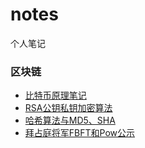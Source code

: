 # notes

个人笔记

### 区块链

- [比特币原理笔记](block-chain/btc.md)
- [RSA公钥私钥加密算法](block-chain/rsa.md)
- [哈希算法与MD5、SHA](block-chain/hash.md)
- [拜占庭将军FBFT和Pow公示](block-chain/hash.md)

